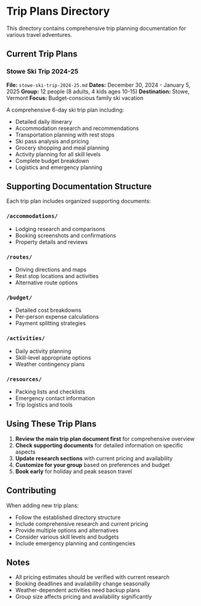 # Trip Plans Directory

This directory contains comprehensive trip planning documentation for various travel adventures.

## Current Trip Plans

### Stowe Ski Trip 2024-25
**File:** `stowe-ski-trip-2024-25.md`
**Dates:** December 30, 2024 - January 5, 2025
**Group:** 12 people (8 adults, 4 kids ages 10-15)
**Destination:** Stowe, Vermont
**Focus:** Budget-conscious family ski vacation

A comprehensive 6-day ski trip plan including:
- Detailed daily itinerary
- Accommodation research and recommendations
- Transportation planning with rest stops
- Ski pass analysis and pricing
- Grocery shopping and meal planning
- Activity planning for all skill levels
- Complete budget breakdown
- Logistics and emergency planning

## Supporting Documentation Structure

Each trip plan includes organized supporting documents:

### `/accommodations/`
- Lodging research and comparisons
- Booking screenshots and confirmations
- Property details and reviews

### `/routes/`
- Driving directions and maps
- Rest stop locations and activities
- Alternative route options

### `/budget/`
- Detailed cost breakdowns
- Per-person expense calculations
- Payment splitting strategies

### `/activities/`
- Daily activity planning
- Skill-level appropriate options
- Weather contingency plans

### `/resources/`
- Packing lists and checklists
- Emergency contact information
- Trip logistics and tools

## Using These Trip Plans

1. **Review the main trip plan document first** for comprehensive overview
2. **Check supporting documents** for detailed information on specific aspects
3. **Update research sections** with current pricing and availability
4. **Customize for your group** based on preferences and budget
5. **Book early** for holiday and peak season travel

## Contributing

When adding new trip plans:
- Follow the established directory structure
- Include comprehensive research and current pricing
- Provide multiple options and alternatives
- Consider various skill levels and budgets
- Include emergency planning and contingencies

## Notes

- All pricing estimates should be verified with current research
- Booking deadlines and availability change seasonally
- Weather-dependent activities need backup plans
- Group size affects pricing and availability significantly
